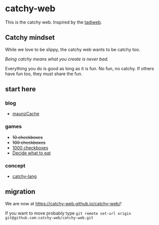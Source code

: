 # catchy-web

This is the catchy web. Inspired by the [tadiweb](https://github.com/TodePond/TadiWeb).

## Catchy mindset

While we love to be slippy, the catchy web wants to be catchy too.

*Being catchy means what you create is never bad.*

Everything you do is good as long as it is fun. No fun, no catchy.
If others have fun too, they must share the fun.

## start here

### blog

- [maunzCache](./blog/maunzCache/hi.md)

### games

- ~~10 checkboxes~~
- ~~100 checkboxes~~
- [1000 checkboxes](./games/1000-checkboxes.md)
- [Decide what to eat](./games/decide-what-to-eat.md)

### concept

- [catchy-lang](./concept/catchy-lang.md)

## migration

We are now at <https://catchy-web.github.io/catchy-web/>!

If you want to move probably type
`git remote set-url origin git@github.com:catchy-web/catchy-web.git`
